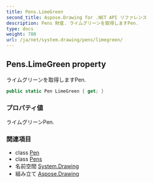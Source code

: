 ```yaml
---
title: Pens.LimeGreen
second_title: Aspose.Drawing for .NET API リファレンス
description: Pens 財産. ライムグリーンを取得しますPen.
type: docs
weight: 780
url: /ja/net/system.drawing/pens/limegreen/
---
```

## Pens.LimeGreen property

ライムグリーンを取得しますPen.

```csharp
public static Pen LimeGreen { get; }
```

### プロパティ値

ライムグリーンPen.

### 関連項目

* class [Pen](../../pen/)
* class [Pens](../)
* 名前空間 [System.Drawing](../../pens/)
* 組み立て [Aspose.Drawing](../../../)


